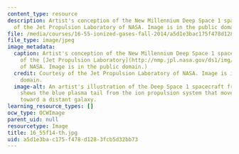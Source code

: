 ```yaml
---
content_type: resource
description: Artist's conception of the New Millennium Deep Space 1 spacecraft. Courtesy
  of the Jet Propulsion Laboratory of NASA. Image is in the public domain.
file: /media/courses/16-55-ionized-gases-fall-2014/a5d1e3bac175f478d1283fcb5d32bb73_16_55f14-th.jpg
file_type: image/jpeg
image_metadata:
  caption: Artist's conception of the New Millennium Deep Space 1 spacecraft. (Courtesy
    of the [Jet Propulsion Laboratory](http://nmp.jpl.nasa.gov/ds1/img/newds1.gif)
    of NASA. Image is in the public domain.)
  credit: Courtesy of the Jet Propulsion Laboratory of NASA. Image is in the public
    domain.
  image-alt: An artist's illustration of the Deep Space 1 spacecraft from behind that
    shows the blue plasma tail from the ion propulsion system that moves the craft
    toward a distant galaxy.
learning_resource_types: []
ocw_type: OCWImage
parent_uid: null
resourcetype: Image
title: 16_55f14-th.jpg
uid: a5d1e3ba-c175-f478-d128-3fcb5d32bb73
---
```

